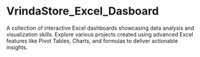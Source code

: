 # VrindaStore_Excel_Dasboard
A collection of interactive Excel dashboards showcasing data analysis and visualization skills. Explore various projects created using advanced Excel features like Pivot Tables, Charts, and formulas to deliver actionable insights.
